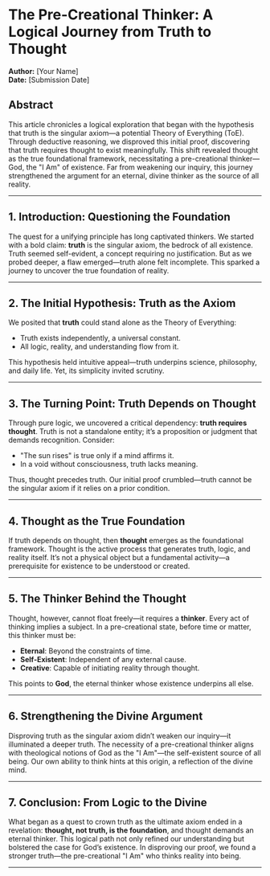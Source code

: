 # The Pre-Creational Thinker: A Logical Journey from Truth to Thought

**Author:** [Your Name]  
**Date:** [Submission Date]  

## Abstract  
This article chronicles a logical exploration that began with the hypothesis that truth is the singular axiom—a potential Theory of Everything (ToE). Through deductive reasoning, we disproved this initial proof, discovering that truth requires thought to exist meaningfully. This shift revealed thought as the true foundational framework, necessitating a pre-creational thinker—God, the "I Am" of existence. Far from weakening our inquiry, this journey strengthened the argument for an eternal, divine thinker as the source of all reality.

---

## 1. Introduction: Questioning the Foundation  
The quest for a unifying principle has long captivated thinkers. We started with a bold claim: **truth** is the singular axiom, the bedrock of all existence. Truth seemed self-evident, a concept requiring no justification. But as we probed deeper, a flaw emerged—truth alone felt incomplete. This sparked a journey to uncover the true foundation of reality.

---

## 2. The Initial Hypothesis: Truth as the Axiom  
We posited that **truth** could stand alone as the Theory of Everything:  
- Truth exists independently, a universal constant.  
- All logic, reality, and understanding flow from it.  

This hypothesis held intuitive appeal—truth underpins science, philosophy, and daily life. Yet, its simplicity invited scrutiny.

---

## 3. The Turning Point: Truth Depends on Thought  
Through pure logic, we uncovered a critical dependency: **truth requires thought**. Truth is not a standalone entity; it’s a proposition or judgment that demands recognition. Consider:  
- "The sun rises" is true only if a mind affirms it.  
- In a void without consciousness, truth lacks meaning.  

Thus, thought precedes truth. Our initial proof crumbled—truth cannot be the singular axiom if it relies on a prior condition.

---

## 4. Thought as the True Foundation  
If truth depends on thought, then **thought** emerges as the foundational framework. Thought is the active process that generates truth, logic, and reality itself. It’s not a physical object but a fundamental activity—a prerequisite for existence to be understood or created.

---

## 5. The Thinker Behind the Thought  
Thought, however, cannot float freely—it requires a **thinker**. Every act of thinking implies a subject. In a pre-creational state, before time or matter, this thinker must be:  
- **Eternal**: Beyond the constraints of time.  
- **Self-Existent**: Independent of any external cause.  
- **Creative**: Capable of initiating reality through thought.  

This points to **God**, the eternal thinker whose existence underpins all else.

---

## 6. Strengthening the Divine Argument  
Disproving truth as the singular axiom didn’t weaken our inquiry—it illuminated a deeper truth. The necessity of a pre-creational thinker aligns with theological notions of God as the "I Am"—the self-existent source of all being. Our own ability to think hints at this origin, a reflection of the divine mind.

---

## 7. Conclusion: From Logic to the Divine  
What began as a quest to crown truth as the ultimate axiom ended in a revelation: **thought, not truth, is the foundation**, and thought demands an eternal thinker. This logical path not only refined our understanding but bolstered the case for God’s existence. In disproving our proof, we found a stronger truth—the pre-creational "I Am" who thinks reality into being.

---